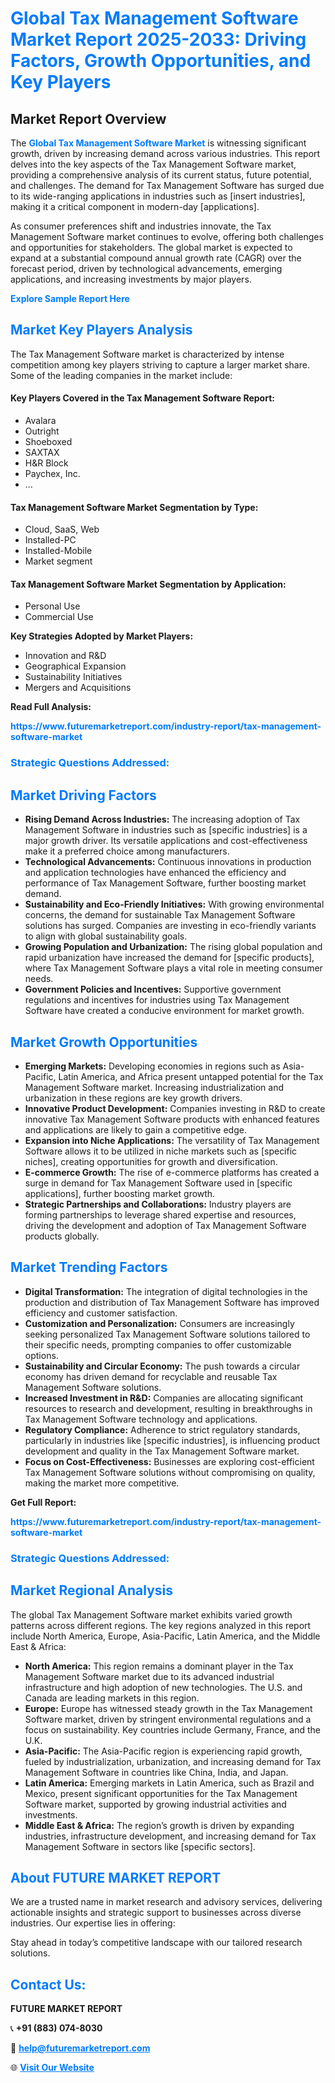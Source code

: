<h1 style="color: #007BFF;">Global Tax Management Software Market Report 2025-2033: Driving Factors, Growth Opportunities, and Key Players</h1>

<section id="overview">
<h2>Market Report Overview</h2>
<p>The <a href="https://www.futuremarketreport.com/industry-report/tax-management-software-market" style="color: #007BFF; text-decoration: none;"><strong>Global Tax Management Software Market</strong></a> is witnessing significant growth, driven by increasing demand across various industries. This report delves into the key aspects of the Tax Management Software market, providing a comprehensive analysis of its current status, future potential, and challenges. The demand for Tax Management Software has surged due to its wide-ranging applications in industries such as [insert industries], making it a critical component in modern-day [applications].</p>
<p>As consumer preferences shift and industries innovate, the Tax Management Software market continues to evolve, offering both challenges and opportunities for stakeholders. The global market is expected to expand at a substantial compound annual growth rate (CAGR) over the forecast period, driven by technological advancements, emerging applications, and increasing investments by major players.</p>
</section>

<section id="overview">
<p><a href="https://www.futuremarketreport.com/request-sample/reportId=110071" style="color: #007BFF; text-decoration: none;"><strong>Explore Sample Report Here</strong></a></p>
</section>

<section id="key-players">
<h2 style="color: #007BFF;">Market Key Players Analysis</h2>
<p>The Tax Management Software market is characterized by intense competition among key players striving to capture a larger market share. Some of the leading companies in the market include:</p>
<h4>Key Players Covered in the Tax Management Software Report:</h4>
<ul><li>Avalara</li><li>Outright</li><li>Shoeboxed</li><li>SAXTAX</li><li>H&amp;R Block</li><li>Paychex, Inc.</li><li>...</li></ul>
<h4>Tax Management Software Market Segmentation by Type:</h4>
<ul><li>Cloud, SaaS, Web</li><li>Installed-PC</li><li>Installed-Mobile</li><li>Market segment</li></ul>

<h4>Tax Management Software Market Segmentation by Application:</h4>
<ul><li>Personal Use</li><li>Commercial Use</li></ul>
<p><strong>Key Strategies Adopted by Market Players:</strong></p>
<ul>
<li>Innovation and R&D</li>
<li>Geographical Expansion</li>
<li>Sustainability Initiatives</li>
<li>Mergers and Acquisitions</li>
</ul>
</section>

<section>
<p><strong>Read Full Analysis: </strong></p><a href="https://www.futuremarketreport.com/industry-report/tax-management-software-market" style="color: #007BFF; text-decoration: none;"><strong>https://www.futuremarketreport.com/industry-report/tax-management-software-market</strong></a>
<h3 style="color: #007BFF;">Strategic Questions Addressed:</h3>
</section>

<section id="driving-factors">
<h2 style="color: #007BFF;">Market Driving Factors</h2>
<ul>
<li><strong>Rising Demand Across Industries:</strong> The increasing adoption of Tax Management Software in industries such as [specific industries] is a major growth driver. Its versatile applications and cost-effectiveness make it a preferred choice among manufacturers.</li>
<li><strong>Technological Advancements:</strong> Continuous innovations in production and application technologies have enhanced the efficiency and performance of Tax Management Software, further boosting market demand.</li>
<li><strong>Sustainability and Eco-Friendly Initiatives:</strong> With growing environmental concerns, the demand for sustainable Tax Management Software solutions has surged. Companies are investing in eco-friendly variants to align with global sustainability goals.</li>
<li><strong>Growing Population and Urbanization:</strong> The rising global population and rapid urbanization have increased the demand for [specific products], where Tax Management Software plays a vital role in meeting consumer needs.</li>
<li><strong>Government Policies and Incentives:</strong> Supportive government regulations and incentives for industries using Tax Management Software have created a conducive environment for market growth.</li>
</ul>
</section>

<section id="growth-opportunities">
<h2 style="color: #007BFF;">Market Growth Opportunities</h2>
<ul>
<li><strong>Emerging Markets:</strong> Developing economies in regions such as Asia-Pacific, Latin America, and Africa present untapped potential for the Tax Management Software market. Increasing industrialization and urbanization in these regions are key growth drivers.</li>
<li><strong>Innovative Product Development:</strong> Companies investing in R&D to create innovative Tax Management Software products with enhanced features and applications are likely to gain a competitive edge.</li>
<li><strong>Expansion into Niche Applications:</strong> The versatility of Tax Management Software allows it to be utilized in niche markets such as [specific niches], creating opportunities for growth and diversification.</li>
<li><strong>E-commerce Growth:</strong> The rise of e-commerce platforms has created a surge in demand for Tax Management Software used in [specific applications], further boosting market growth.</li>
<li><strong>Strategic Partnerships and Collaborations:</strong> Industry players are forming partnerships to leverage shared expertise and resources, driving the development and adoption of Tax Management Software products globally.</li>
</ul>
</section>

<section id="trending-factors">
<h2 style="color: #007BFF;">Market Trending Factors</h2>
<ul>
<li><strong>Digital Transformation:</strong> The integration of digital technologies in the production and distribution of Tax Management Software has improved efficiency and customer satisfaction.</li>
<li><strong>Customization and Personalization:</strong> Consumers are increasingly seeking personalized Tax Management Software solutions tailored to their specific needs, prompting companies to offer customizable options.</li>
<li><strong>Sustainability and Circular Economy:</strong> The push towards a circular economy has driven demand for recyclable and reusable Tax Management Software solutions.</li>
<li><strong>Increased Investment in R&D:</strong> Companies are allocating significant resources to research and development, resulting in breakthroughs in Tax Management Software technology and applications.</li>
<li><strong>Regulatory Compliance:</strong> Adherence to strict regulatory standards, particularly in industries like [specific industries], is influencing product development and quality in the Tax Management Software market.</li>
<li><strong>Focus on Cost-Effectiveness:</strong> Businesses are exploring cost-efficient Tax Management Software solutions without compromising on quality, making the market more competitive.</li>
</ul>
</section>

<section>
<p><strong>Get Full Report: </strong></p><a href="https://www.futuremarketreport.com/industry-report/tax-management-software-market" style="color: #007BFF; text-decoration: none;"><strong>https://www.futuremarketreport.com/industry-report/tax-management-software-market</strong></a>
<h3 style="color: #007BFF;">Strategic Questions Addressed:</h3>
</section>


<section id="regional-analysis">
<h2 style="color: #007BFF;">Market Regional Analysis</h2>
<p>The global Tax Management Software market exhibits varied growth patterns across different regions. The key regions analyzed in this report include North America, Europe, Asia-Pacific, Latin America, and the Middle East & Africa:</p>
<ul>
<li><strong>North America:</strong> This region remains a dominant player in the Tax Management Software market due to its advanced industrial infrastructure and high adoption of new technologies. The U.S. and Canada are leading markets in this region.</li>
<li><strong>Europe:</strong> Europe has witnessed steady growth in the Tax Management Software market, driven by stringent environmental regulations and a focus on sustainability. Key countries include Germany, France, and the U.K.</li>
<li><strong>Asia-Pacific:</strong> The Asia-Pacific region is experiencing rapid growth, fueled by industrialization, urbanization, and increasing demand for Tax Management Software in countries like China, India, and Japan.</li>
<li><strong>Latin America:</strong> Emerging markets in Latin America, such as Brazil and Mexico, present significant opportunities for the Tax Management Software market, supported by growing industrial activities and investments.</li>
<li><strong>Middle East & Africa:</strong> The region’s growth is driven by expanding industries, infrastructure development, and increasing demand for Tax Management Software in sectors like [specific sectors].</li>
</ul>
</section>

<footer>
<h2 style="color: #007BFF;">About FUTURE MARKET REPORT</h2>
<p>We are a trusted name in market research and advisory services, delivering actionable insights and strategic support to businesses across diverse industries. Our expertise lies in offering:</p>

<p>Stay ahead in today’s competitive landscape with our tailored research solutions.</p>

<h2 style="color: #007BFF;">Contact Us:</h2>
<p><strong>FUTURE MARKET REPORT</strong></p>
<p>📞 <strong>+91 (883) 074-8030</strong></p>
<p>📧 <strong><a href="mailto:help@futuremarketreport.com" style="color: #007BFF;">help@futuremarketreport.com</a></strong></p>
<p>🌐 <strong><a href="https://www.futuremarketreport.com/" style="color: #007BFF;">Visit Our Website</a></strong></p>
</footer>